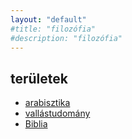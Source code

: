 ```yaml
---
layout: "default"
#title: "filozófia"
#description: "filozófia"
---
```

<!--
This work is licensed under a
Creative Commons Attribution-ShareAlike 4.0 International License.
(https://creativecommons.org/licenses/by-sa/4.0/)
-->

## területek

- [arabisztika](./arabisztika/index.md)
- [vallástudomány](./vallastudomany/index.md)
- [Biblia](./biblia/index.md)

